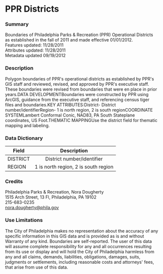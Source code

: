 # PPR Districts

### Summary  

Boundaries of Philadelphia Parks & Recreation (PPR) Operational Districts as established in the fall of 2011 and made effective 01/01/2012.  
Features updated: 11/28/2011  
Attributes updated: 11/28/2011  
Metadata updated 09/19/2012  


### Description  

Polygon boundaries of PPR's operational districts as established by PPR's GIS staff and reviewed, revised, and approved by PPR's executive staff. These boundaries were revised from boundaries that were en place in prior years.DATA DEVELOPMENTBoundaries were constructed by PPR using ArcGIS, guidance from the executive staff, and referencing census tiger files and boundaries.KEY ATTRIBUTES:District- District number/identifierRegion- 1 is north region, 2 is south regionCOORDINATE SYSTEMLambert Conformal Conic, NAD83, PA South Stateplane coordinates, US Foot.THEMATIC MAPPINGUse the district field for thematic mapping and labeling.  

### Data Dictionary

| Field | Description  
| ----- | :----------:  
| DISTRICT | District number/identifier
| REGION | 1 is north region, 2 is south region


### Credits  

Philadelphia Parks & Recreation, Nora Dougherty  
1515 Arch Street, 13 Fl, Philadelphia, PA  19102  
215-683-0235  
nora.dougherty@phila.gov  


### Use Limitations  

The City of Philadelphia makes no representation about the accuracy of any specific information in this GIS data and is provided as is and without Warranty of any kind.  Boundaries are self-reported.  The user of this data will assume complete responsibility for any and all occurrences resulting from its use or display and will hold the City of Philadelphia harmless from any and all claims, demands, liabilities, obligations, damages, suits, judgments or settlements, including reasonable costs and attorneys' fees, that arise from use of this data.